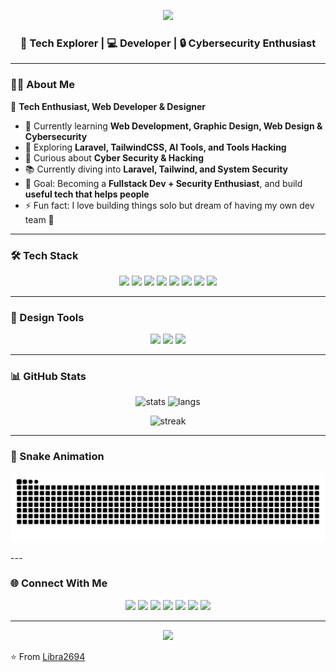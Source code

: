 <!-- Banner -->
<p align="center">
  <img src="https://capsule-render.vercel.app/api?type=waving&color=0:ff6ec4,100:7873f5&height=200&section=header&text=Hi%20👋,%20I'm%20Libra!&fontSize=40&fontColor=fff&animation=fadeIn&fontAlignY=35" />
</p>

<h3 align="center">🌟 Tech Explorer | 💻 Developer | 🔒 Cybersecurity Enthusiast</h3>

---

### 👨‍💻 About Me  
🌟 **Tech Enthusiast, Web Developer & Designer**  

- 🔭 Currently learning **Web Development, Graphic Design, Web Design & Cybersecurity**  
- 🌱 Exploring **Laravel, TailwindCSS, AI Tools, and Tools Hacking**  
- 🔐 Curious about **Cyber Security & Hacking**  
- 📚 Currently diving into **Laravel, Tailwind, and System Security**  
- 🎯 Goal: Becoming a **Fullstack Dev + Security Enthusiast**, and build **useful tech that helps people**  
- ⚡ Fun fact: I love building things solo but dream of having my own dev team 🚀  

---

### 🛠️ Tech Stack
<p align="center">
  <img src="https://img.shields.io/badge/PHP-777BB4?style=for-the-badge&logo=php&logoColor=white"/>
  <img src="https://img.shields.io/badge/Laravel-FF2D20?style=for-the-badge&logo=laravel&logoColor=white"/>
  <img src="https://img.shields.io/badge/Python-3776AB?style=for-the-badge&logo=python&logoColor=white"/>
  <img src="https://img.shields.io/badge/MySQL-005C84?style=for-the-badge&logo=mysql&logoColor=white"/>
  <img src="https://img.shields.io/badge/TailwindCSS-38B2AC?style=for-the-badge&logo=tailwind-css&logoColor=white"/>
  <img src="https://img.shields.io/badge/JavaScript-323330?style=for-the-badge&logo=javascript&logoColor=F7DF1E"/>
  <img src="https://img.shields.io/badge/HTML5-E34F26?style=for-the-badge&logo=html5&logoColor=white"/>
  <img src="https://img.shields.io/badge/CSS3-1572B6?style=for-the-badge&logo=css3&logoColor=white"/>
</p>

---

### 🎨 Design Tools  
<p align="center">
  <img src="https://img.shields.io/badge/Figma-F24E1E?style=for-the-badge&logo=figma&logoColor=white"/>
  <img src="https://img.shields.io/badge/Adobe Photoshop-31A8FF?style=for-the-badge&logo=adobe-photoshop&logoColor=white"/>
  <img src="https://img.shields.io/badge/Canva-00C4CC?style=for-the-badge&logo=canva&logoColor=white"/>
</p>

---

### 📊 GitHub Stats
<p align="center">
  <img src="https://github-readme-stats.vercel.app/api?username=Libra2694&show_icons=true&theme=radical" alt="stats" height="160"/>
  <img src="https://github-readme-stats.vercel.app/api/top-langs/?username=Libra2694&layout=compact&theme=radical" alt="langs" height="160"/>
</p>

<p align="center">
  <img src="https://github-readme-streak-stats.herokuapp.com?user=Libra2694&theme=radical" alt="streak" height="160"/>
</p>

---

### 🐍 Snake Animation
<p align="center">
  <img src="https://github.com/Libra2694/Libra2694/blob/output/snake.svg" alt="snake animation" />
</p>
---

### 🌐 Connect With Me
<p align="center">
<a href="https://github.com/Libra2694"><img src="https://img.shields.io/badge/GitHub-333?style=for-the-badge&logo=github&logoColor=white"/></a>
<a href="https://www.linkedin.com/in/alif-aditya-57b198345/"><img src="https://img.shields.io/badge/LinkedIn-0077B5?style=for-the-badge&logo=linkedin&logoColor=white"/></a>
<a href="https://instagram.com/alif_id26"><img src="https://img.shields.io/badge/Instagram-E4405F?style=for-the-badge&logo=instagram&logoColor=white"/></a>
<a href="https://wa.me/6285267100674"><img src="https://img.shields.io/badge/WhatsApp-25D366?style=for-the-badge&logo=whatsapp&logoColor=white"/></a>
<a href="https://x.com/libra_id26"><img src="https://img.shields.io/badge/Twitter-1DA1F2?style=for-the-badge&logo=twitter&logoColor=white"/></a>
<a href="https://t.me/libra_id26"><img src="https://img.shields.io/badge/Telegram-26A5E4?style=for-the-badge&logo=telegram&logoColor=white"/></a>
<a href="https://discord.gg/pxVmpaWG"><img src="https://img.shields.io/badge/Discord-5865F2?style=for-the-badge&logo=discord&logoColor=white"/></a>
</p>


---

<p align="center">
  <img src="https://capsule-render.vercel.app/api?type=waving&color=0:7873f5,100:ff6ec4&height=100&section=footer"/>
</p>

⭐️ From [Libra2694](https://github.com/Libra2694)
